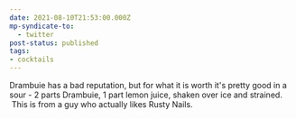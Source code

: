 ```yaml
---
date: 2021-08-10T21:53:00.000Z
mp-syndicate-to:
  - twitter
post-status: published
tags:
- cocktails
---
```


Drambuie has a bad reputation, but for what it is worth it's pretty good in a sour - 2 parts Drambuie, 1 part lemon juice, shaken over ice and strained. &nbsp;This is from a guy who actually likes Rusty Nails.

